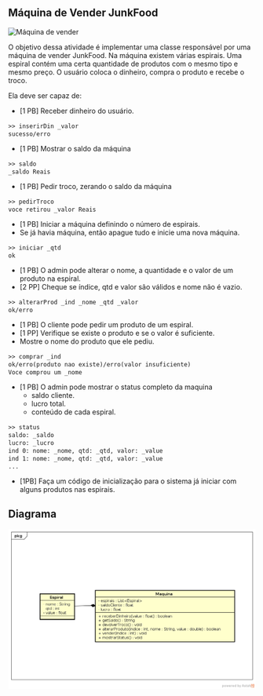 ## Máquina de Vender JunkFood

![Máquina de vender](https://cbsnews1.cbsistatic.com/hub/i/r/2013/02/01/4bbe2b3a-a645-11e2-a3f0-029118418759/thumbnail/620x350/83e6612f8ee5eaf4137dc5b6f71ca247/schoolunch.jpg)

O objetivo dessa atividade é implementar uma classe responsável por uma máquina de vender JunkFood. Na máquina existem várias espirais. Uma espiral contém uma certa quantidade de produtos com o mesmo tipo e mesmo preço. O usuário coloca o dinheiro, compra o produto e recebe o troco.

Ela deve ser capaz de:

* [1 PB] Receber dinheiro do usuário.

```
>> inserirDin _valor
sucesso/erro
```

* [1 PB] Mostrar o saldo da máquina

```
>> saldo
_saldo Reais
```
* [1 PB] Pedir troco, zerando o saldo da máquina

```
>> pedirTroco
voce retirou _valor Reais
```
* [1 PB] Iniciar a máquina definindo o número de espirais.
* Se já havia máquina, então apague tudo e inicie uma nova máquina. 

```
>> iniciar _qtd
ok
```
* [1 PB] O admin pode alterar o nome, a quantidade e o valor de um produto na espiral.
* [2 PP] Cheque se índice, qtd e valor são válidos e nome não é vazio.

```
>> alterarProd _ind _nome _qtd _valor
ok/erro
```
* [1 PB] O cliente pode pedir um produto de um espiral. 
* [1 PP] Verifique se existe o produto e se o valor é suficiente.
* Mostre o nome do produto que ele pediu.

```
>> comprar _ind
ok/erro(produto nao existe)/erro(valor insuficiente)
Voce comprou um _nome
```

* [1 PB] O admin pode mostrar o status completo da maquina 
    * saldo cliente.
    * lucro total.
    * conteúdo de cada espiral.

```
>> status
saldo: _saldo
lucro: _lucro
ind 0: nome: _nome, qtd: _qtd, valor: _value
ind 1: nome: _nome, qtd: _qtd, valor: _value
...
```

* [1PB] Faça um código de inicialização para o sistema já iniciar com alguns produtos nas espirais.

## Diagrama
![](diagrama.png)

